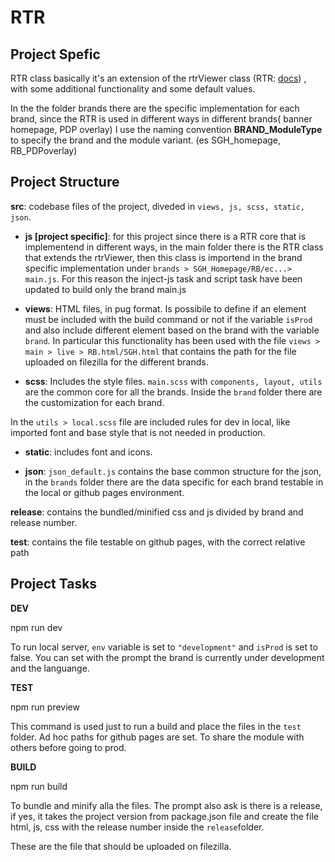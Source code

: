 
# RTR

  

## Project Spefic

RTR class basically it's an extension of the rtrViewer class (RTR: [docs](https://rtr-viewer.luxottica.com/guide/version/5/index.html)) , with some additional functionality and some default values.

In the the folder brands there are the specific implementation for each brand, since the RTR is used in different ways in different brands( banner homepage, PDP overlay) I use the naming convention **BRAND_ModuleType** to specify the brand and the module variant. (es SGH_homepage, RB_PDPoverlay)
  

## Project Structure


**src**: codebase files of the project, diveded in `views, js, scss, static, json`.

-  **js [project specific]**:  for this project since there is a RTR core that is implementend in different ways, in the main folder there is the RTR class that extends the rtrViewer, then this class is importend in the brand specific implementation under `brands > SGH_Homepage/RB/ec...> main.js`. 
For this reason the inject-js task and script task have been updated to build only the brand main.js 

-  **views**: HTML files, in pug format. Is possibile to define if an element must be included with the build command or not if the variable `isProd` and also include different element based on the brand with the variable `brand`. In particular this functionality has been used with the file `views > main > live > RB.html/SGH.html` that contains the path for the file uploaded on filezilla for the different brands.

-  **scss**: Includes the style files. `main.scss` with `components, layout, utils` are the common core for all the brands. Inside the `brand` folder there are the customization for each brand.

In the `utils > local.scss` file are included rules for dev in local, like imported font and base style that is not needed in production.

-  **static**: includes font and icons.

-  **json**: `json_default.js` contains the base common structure for the json, in the `brands` folder there are the data specific for each brand testable in the local or github pages environment.

**release**: contains the bundled/minified css and js divided by brand and release number. <br/>

**test**: contains the file testable on github pages, with the correct relative path

  

## Project Tasks

  

**DEV**

  

npm run dev

To run local server, `env` variable is set to `"development"` and `isProd` is set to false. You can set with the prompt the brand is currently under development and the languange.

  

**TEST**

  

npm run preview

This command is used just to run a build and place the files in the `test` folder. Ad hoc paths for github pages are set. To share the module with others before going to prod.

  

**BUILD**

  

npm run build

To bundle and minify alla the files. The prompt also ask is there is a release, if yes, it takes the project version from package.json file and create the file html, js, css with the release number inside the `release`folder.

These are the file that should be uploaded on filezilla.